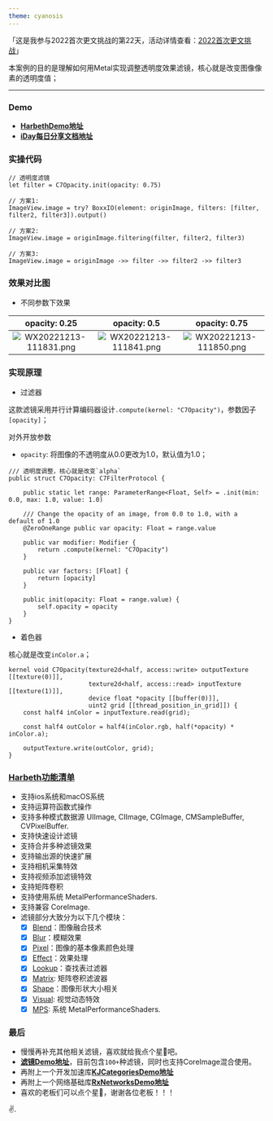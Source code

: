 ```yaml
---
theme: cyanosis
---
```

「这是我参与2022首次更文挑战的第22天，活动详情查看：[2022首次更文挑战](https://juejin.cn/post/7162096952883019783?utm_source=push&utm_medium=web&utm_campaign=jinshijihua02)」

本案例的目的是理解如何用Metal实现调整透明度效果滤镜，核心就是改变图像像素的透明度值；

---

### Demo

- [**HarbethDemo地址**](https://github.com/yangKJ/Harbeth)
- [**iDay每日分享文档地址**](https://github.com/yangKJ/iDay)

### 实操代码

```
// 透明度滤镜
let filter = C7Opacity.init(opacity: 0.75)

// 方案1:
ImageView.image = try? BoxxIO(element: originImage, filters: [filter, filter2, filter3]).output()

// 方案2:
ImageView.image = originImage.filtering(filter, filter2, filter3)

// 方案3:
ImageView.image = originImage ->> filter ->> filter2 ->> filter3
```

### 效果对比图

- 不同参数下效果

|opacity: 0.25|opacity: 0.5|opacity: 0.75|
|:-:|:-:|:-:|
|![WX20221213-111831.png](https://p6-juejin.byteimg.com/tos-cn-i-k3u1fbpfcp/110099ebe31540468b240e875e388555~tplv-k3u1fbpfcp-watermark.image?)|![WX20221213-111841.png](https://p9-juejin.byteimg.com/tos-cn-i-k3u1fbpfcp/c60cc63f2de74735ada0b010b762980f~tplv-k3u1fbpfcp-watermark.image?)|![WX20221213-111850.png](https://p3-juejin.byteimg.com/tos-cn-i-k3u1fbpfcp/fc736fd9dc894be9ae30a038e9ebb3b6~tplv-k3u1fbpfcp-watermark.image?)|

### 实现原理

- 过滤器

这款滤镜采用并行计算编码器设计`.compute(kernel: "C7Opacity")`，参数因子`[opacity]`；

对外开放参数
- `opacity`: 将图像的不透明度从0.0更改为1.0，默认值为1.0；

```
/// 透明度调整，核心就是改变`alpha`
public struct C7Opacity: C7FilterProtocol {
    
    public static let range: ParameterRange<Float, Self> = .init(min: 0.0, max: 1.0, value: 1.0)
    
    /// Change the opacity of an image, from 0.0 to 1.0, with a default of 1.0
    @ZeroOneRange public var opacity: Float = range.value
    
    public var modifier: Modifier {
        return .compute(kernel: "C7Opacity")
    }
    
    public var factors: [Float] {
        return [opacity]
    }
    
    public init(opacity: Float = range.value) {
        self.opacity = opacity
    }
}
```

- 着色器

核心就是改变`inColor.a`； 

```
kernel void C7Opacity(texture2d<half, access::write> outputTexture [[texture(0)]],
                      texture2d<half, access::read> inputTexture [[texture(1)]],
                      device float *opacity [[buffer(0)]],
                      uint2 grid [[thread_position_in_grid]]) {
    const half4 inColor = inputTexture.read(grid);
    
    const half4 outColor = half4(inColor.rgb, half(*opacity) * inColor.a);
    
    outputTexture.write(outColor, grid);
}
```

### [Harbeth功能清单](https://github.com/yangKJ/Harbeth)

- 支持ios系统和macOS系统
- 支持运算符函数式操作
- 支持多种模式数据源 UIImage, CIImage, CGImage, CMSampleBuffer, CVPixelBuffer.
- 支持快速设计滤镜
- 支持合并多种滤镜效果
- 支持输出源的快速扩展
- 支持相机采集特效
- 支持视频添加滤镜特效
- 支持矩阵卷积
- 支持使用系统 MetalPerformanceShaders.
- 支持兼容 CoreImage.
- 滤镜部分大致分为以下几个模块：
   - [x] [Blend](https://github.com/yangKJ/Harbeth/tree/master/Sources/Compute/Blend)：图像融合技术
   - [x] [Blur](https://github.com/yangKJ/Harbeth/tree/master/Sources/Compute/Blur)：模糊效果
   - [x] [Pixel](https://github.com/yangKJ/Harbeth/tree/master/Sources/Compute/ColorProcess)：图像的基本像素颜色处理
   - [x] [Effect](https://github.com/yangKJ/Harbeth/tree/master/Sources/Compute/Effect)：效果处理
   - [x] [Lookup](https://github.com/yangKJ/Harbeth/tree/master/Sources/Compute/Lookup)：查找表过滤器
   - [x] [Matrix](https://github.com/yangKJ/Harbeth/tree/master/Sources/Compute/Matrix): 矩阵卷积滤波器
   - [x] [Shape](https://github.com/yangKJ/Harbeth/tree/master/Sources/Compute/Shape)：图像形状大小相关
   - [x] [Visual](https://github.com/yangKJ/Harbeth/tree/master/Sources/Compute/Visual): 视觉动态特效
   - [x] [MPS](https://github.com/yangKJ/Harbeth/tree/master/Sources/Compute/MPS): 系统 MetalPerformanceShaders.

### 最后

- 慢慢再补充其他相关滤镜，喜欢就给我点个星🌟吧。
- [**滤镜Demo地址**](https://github.com/yangKJ/Harbeth)，目前包含`100+`种滤镜，同时也支持CoreImage混合使用。
- 再附上一个开发加速库[**KJCategoriesDemo地址**](https://github.com/yangKJ/KJCategories)
- 再附上一个网络基础库[**RxNetworksDemo地址**](https://github.com/yangKJ/RxNetworks)
- 喜欢的老板们可以点个星🌟，谢谢各位老板！！！

✌️.

